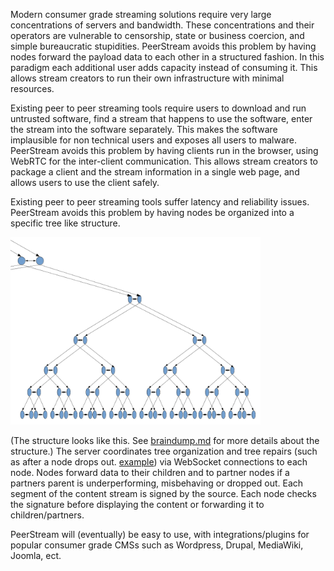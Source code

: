 Modern consumer grade streaming solutions require very large concentrations of servers and bandwidth. These concentrations and their operators are vulnerable to censorship, state or business coercion, and simple bureaucratic stupidities. 
PeerStream avoids this problem by having nodes forward the payload data to each other in a structured fashion. In this paradigm each additional user adds capacity instead of consuming it. This allows stream creators to run their own infrastructure with minimal resources.

Existing peer to peer streaming tools require users to download and run untrusted software, find a stream that happens to use the software, enter the stream into the software separately. This makes the software implausible for non technical users and exposes all users to malware. 
PeerStream avoids this problem by having clients run in the browser, using WebRTC for the inter-client communication. This allows stream creators to package a client and the stream information in a single web page, and allows users to use the client safely. 

Existing peer to peer streaming tools suffer latency and reliability issues.
PeerStream avoids this problem by having nodes be organized into a specific tree like structure. 

<img src="./CompleteDumbellTree.png" width="400"> 

(The structure looks like this. See [braindump.md](./braindump.md) for more details about the structure.) 
The server coordinates tree organization and tree repairs (such as after a node drops out. [example](./SingleNodeLossRepairVis.pdf)) via WebSocket connections to each node. Nodes forward data to their children and to partner nodes if a partners parent is underperforming, misbehaving or dropped out. 
Each segment of the content stream is signed by the source. Each node checks the signature before displaying the content or forwarding it to children/partners.

PeerStream will (eventually) be easy to use, with integrations/plugins for popular consumer grade CMSs such as Wordpress, Drupal, MediaWiki, Joomla, ect.
